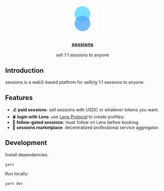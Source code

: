 <p align="center">
  <a href="https://sessions.cyou">
    <img src="./src/assets/favicon.svg" height="96">
    <h3 align="center">sessions</h3>
  </a>
</p>

<p align="center">
  sell 1:1 sessions to anyone
</p>

## Introduction

sessions is a web3-based platform for selling 1:1 sessions to anyone.

## Features

- 💰 **paid sessions**: sell sessions with USDC or whatever tokens you want.
- 🍀 **login with Lens**: use [Lens Protocol](https://lens.dev/) to create profiles;
- 🚪 **follow-gated sessions**: must follow on Lens before booking.
- 🛒 **sessions marketplace**: decentralized professional service aggregator.

## Development

Install dependencies:

`yarn`

Run locally:

`yarn dev`